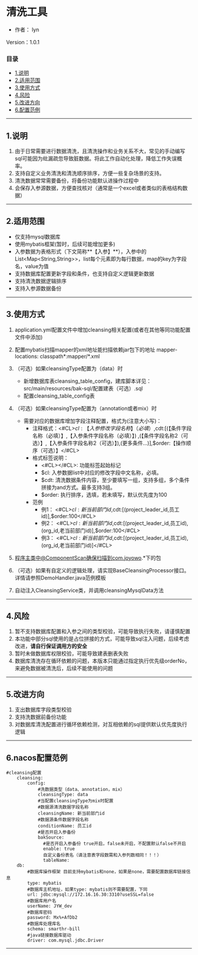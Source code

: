 # 清洗工具

- 作者： lyn

Version：1.0.1

### 目录

- [1.说明](#1.说明)
- [2.适用范围](#2.适用范围)
- [3.使用方式](#3.使用方式)
- [4.风险](#4.风险)
- [5.改进方向](#5.改进方向)
- [6.配置范例](#5.配置范例)

- - -

## 1.说明
1. 由于日常需要进行数据清洗，且清洗操作和业务关系不大，常见的手动编写sql可能因为纰漏疏忽导致脏数据。将此工作自动化处理，降低工作失误概率。
2. 支持自定义业务清洗和清洗顺序排序，方便一些复杂场景的支持。
3. 清洗数据常常需要备份，将备份功能默认进操作过程中
4. 会保存入参源数据，方便查找核对（通常是一个excel或者类似的表格结构数据）

- - -

## 2.适用范围

- 仅支持mysql数据库
- 使用mybatis框架(暂时，后续可能增加更多)
- 入参数据为表格形式（下文简称**【入参】**），入参中的List<Map<String,String>>，list每个元素即为每行数据，map的key为字段名，value为值
- 支持数据库配置更新字段和条件，也支持自定义逻辑更新数据
- 支持清洗数据逻辑排序
- 支持入参源数据备份

- - -

## 3.使用方式

1. application.yml配置文件中增加cleansing相关配置(或者在其他等同功能配置文件中添加)

2. 配置mybatis扫描mapper的xml地址能扫描依赖jar包下的地址 mapper-locations: classpath*:mapper/*.xml

3. （可选）如果cleansingType配置为（data）时
    - 新增数据库表cleansing_table_config，建库脚本详见：src/main/resources/bak-sql/配置建表（可选）.sql
    - 配置cleansing_table_config表

5. （可选）如果cleansingType配置为（annotation或者mix）时
    - 需要对应的数据库增加字段注释配置，格式为(注意大小写)：
        - 注释格式：<#CL>$cl:【入参修改字段名称】（必填）,$cdt:[(【条件字段名称（必填）】,【入参条件字段名称（必填）】)
          ,(【条件字段名称2（可选）】,【入参条件字段名称2（可选）】),(更多条件...)],$order:【操作顺序（可选）】</#CL>
        - 格式标签说明：
            - <#CL></#CL>: 功能标签起始标记
            - $cl:         入参数据list中对应的修改字段中文名称，必填。
            - $cdt:        清洗数据条件内容，至少要填写一组，支持多组，多个条件拼接为and方式。最多支持3组。
            - $order:      执行排序，选填，若未填写，默认优先度为100
        - 范例
            - 例1： <#CL>$cl:新当前部门id,$cdt:[(project_leader_id,员工id)],$order:100</#CL>
            - 例2： <#CL>$cl:新当前部门id,$cdt:[(project_leader_id,员工id),(org_id,老当前部门id)],$order:100</#CL>
            - 例3： <#CL>$cl:新当前部门id,$cdt:[(project_leader_id,员工id),(org_id,老当前部门id)]</#CL>

6. 程序主类中@ComponentScan确保扫描到com.joyowo.*下的包

7. （可选）如果有自定义的逻辑处理，请实现BaseCleansingProcessor接口。详情请参照DemoHandler.java范例模板

8. 自动注入CleansingService类，并调用cleansingMysqlData方法

- - -

## 4.风险

1. 暂不支持数据库配置和入参之间的类型校验，可能导致执行失败，请谨慎配置
2. 本功能中部分sql使用的是占位拼接的方式，可能导致sql注入问题，后续考虑改进，**请自行保证调用方的安全**
3. 暂时未做数据库权限校验，可能导致建表删表失败
4. 数据库清洗存在循环依赖的问题，本版本只能通过指定执行优先级orderNo，来避免数据被清洗后，后续不能使用的问题
- - -

## 5.改进方向

1. 支出数据库字段类型校验
2. 支持洗数据前备份功能
3. 对数据库清洗配置进行循环依赖检测，对互相依赖的sql提供默认优先度执行逻辑

- - -

## 6.nacos配置范例
    #cleansing配置
        cleansing:
            config:
                #洗数据类型（data、annotation，mix）
                cleansingType: data
                #当配置cleansingType为mix时配置
                #数据源清洗数据字段名称
                cleansingName: 新当前部门id
                #数据源条件数据字段名称
                conditionName: 员工id
                #是否开启入参备份
                bakSource:
                  #是否开启入参备份 true开启，false未开启，不配置默认false不开启
                  enable: true
                  自定义备份表名（请注意表字段数需和入参列数相同！！！）
                  tableName:
        db:
            #数据库操作框架 目前支持mybatis和none，如果是none，需要配置数据库链接信息
            type: mybatis
            #数据库主机地址，如果type: mybatis则不需要配置，下同
            url: jdbc:mysql://172.16.16.30:3310?useSSL=false
            #数据库用户名
            userName: JYW_dev
            #数据库密码
            password: Mx%+AfDb2
            #数据库处理库名
            schema: smarthr-bill
            #java链接数据库驱动
            driver: com.mysql.jdbc.Driver

- - -
